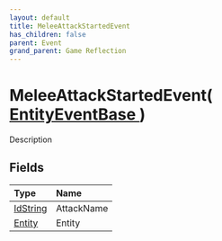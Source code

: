 ```yaml
---
layout: default
title: MeleeAttackStartedEvent
has_children: false
parent: Event
grand_parent: Game Reflection
---
```

# MeleeAttackStartedEvent( [ EntityEventBase ](/riftbreaker-wiki/docs/game-reflection/events/entity_event_base/) )
Description 

## Fields

| Type | Name |
|:----------|:--------------|
| [IdString](/riftbreaker-wiki/docs/game-reflection/components/id_string/) | AttackName |
| [Entity](/riftbreaker-wiki/docs/game-reflection/classes/entity/) | Entity |

